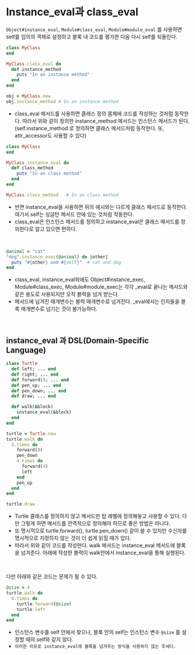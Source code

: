 # Instance_eval과 class_eval

`Object#instance_eval`, `Module#class_eval`, `Module#module_eval` 를 사용하면 self를 임의의 객체로 설정하고 블록 내 코드를 평가한 다음 다시 self를 되돌린다.

```ruby
class MyClass
end

MyClass.class_eval do
  def instance_method
    puts "In an instance method"
  end
end

obj = MyClass.new
obj.instance_method # In an instance method
```
- class_eval 메서드를 사용하면 클래스 정의 몸체에 코드를 작성하는 것처럼 동작한다. 따라서 위와 같이 정의한 instance_method 메서드는 인스턴스 메서드가 된다.(self.instance_method 로 정의하면 클래스 메서드처럼 동작한다. 또, attr_accessor도 사용할 수 있다)


```ruby
class MyClass
end

MyClass.instance_eval do
  def class_method
    puts "In an class method"
  end
end

MyClass.class_method   # In an class method

```

- 반면 instance_eval을 사용하면 위의 예시와는 다르게 클래스 메서드로 동작한다. 여기서 self는 싱글턴 메서드 안에 있는 것처럼 작동한다.
- class_eval은 인스턴스 메서드를 정의하고 instance_eval은 클래스 메서드를 정의한다로 알고 있으면 편하다.


<br>

```ruby
@animal = "cat"
"dog".instance_exec(@animal) do |other|
  puts "#{other} and #{self}"  # cat and dog
end
```
- class_eval, instance_eval외에도 Object#instance_exec, Module#class_exec, Module#module_exec는 각각 _eval로 끝나는 메서드와 같은 용도로 사용되지만 오직 블럭을 넘겨 받는다. 
- 메서드에 넘겨진 매개변수는 블럭 매개변수로 넘겨진다. _eval에서는 인자들을 블록 매개변수로 넘기는 것이 불가능하다.

<br>

## instance_eval 과 DSL(Domain-Specific Language)

```ruby
class Turtle
  def left; ... end
  def right; ... end
  def forward(); ... end
  def pen_up; ... end
  def pen_down; ... end
  def draw; ... end

  def walk(&block)
    instance_eval(&block)   
  end
end

turtle = Turtle.new
turtle.walk do 
  3.times do
    forward(8)
    pen_down
    4.times do 
      forward(4)
      left
    end
    pen_up
  end
end

turtle.draw
```
- Turtle 클래스를 정의하지 않고 메서드만 탑 레벨에 정의해놓고 사용할 수 있다. 다만 그렇게 하면 메서드를 전역적으로 정의해야 하므로 좋은 방법은 아니다. 
- 또 명시적으로 turtle.forward(), turtle.pen_down() 같이 쓸 수 있지만 수신자를 명시적으로 지정하지 않는 것이 더 쉽게 읽힐 때가 있다.
- 따라서 위와 같이 코드를 작성한다. walk 메서드는 instance_eval 메서드에 블록을 넘겨준다. 아래에 작성한 블럭이 walk안에서 instance_eval을 통해 실행된다.

<br>

다만 아래와 같은 코드는 문제가 될 수 있다.

```ruby
@size = 4
turtle.walk do
  4.times do
    turtle.forward(@size)
    turtle.left
  end
end
```
- 인스턴스 변수를 self 안에서 찾으나, 블록 안의 self는 인스턴스 변수 `@size` 를 설정할 때의 self와 같지 않다. 
- `이러한 이유로 instance_eval에 블록을 넘겨주는 방식을 사용하지 않는 추세다.`